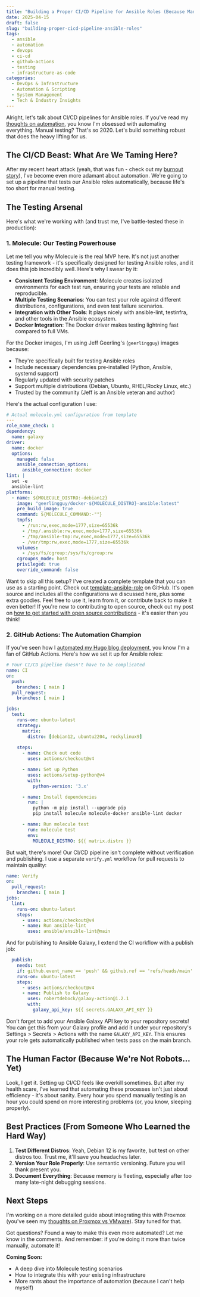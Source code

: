 ```yaml
---
title: "Building a Proper CI/CD Pipeline for Ansible Roles (Because Manual Testing is for Suckers)"
date: 2025-04-15
draft: false
slug: "building-proper-cicd-pipeline-ansible-roles"
tags:
  - ansible
  - automation
  - devops
  - ci-cd
  - github-actions
  - testing
  - infrastructure-as-code
categories:
  - DevOps & Infrastructure
  - Automation & Scripting
  - System Management
  - Tech & Industry Insights
---
```


Alright, let's talk about CI/CD pipelines for Ansible roles. If you've read my [thoughts on automation](posts/2025/03/why_i_decided_to_move_my_weblogs_to_hugo/), you know I'm obsessed with automating everything. Manual testing? That's so 2020. Let's build something robust that does the heavy lifting for us.

## The CI/CD Beast: What Are We Taming Here?

After my recent heart attack (yeah, that was fun - check out my [burnout story](posts/2025/03/the-sleep-deprived-sysadmin-how-lack-of-sleep-affects-performance-productivity-and-security/)), I've become even more adamant about automation. We're going to set up a pipeline that tests our Ansible roles automatically, because life's too short for manual testing.

## The Testing Arsenal

Here's what we're working with (and trust me, I've battle-tested these in production):

### 1. Molecule: Our Testing Powerhouse

Let me tell you why Molecule is the real MVP here. It's not just another testing framework - it's specifically designed for testing Ansible roles, and it does this job incredibly well. Here's why I swear by it:

- **Consistent Testing Environment**: Molecule creates isolated environments for each test run, ensuring your tests are reliable and reproducible.
- **Multiple Testing Scenarios**: You can test your role against different distributions, configurations, and even test failure scenarios.
- **Integration with Other Tools**: It plays nicely with ansible-lint, testinfra, and other tools in the Ansible ecosystem.
- **Docker Integration**: The Docker driver makes testing lightning fast compared to full VMs.

For the Docker images, I'm using Jeff Geerling's (`geerlingguy`) images because:
- They're specifically built for testing Ansible roles
- Include necessary dependencies pre-installed (Python, Ansible, systemd support)
- Regularly updated with security patches
- Support multiple distributions (Debian, Ubuntu, RHEL/Rocky Linux, etc.)
- Trusted by the community (Jeff is an Ansible veteran and author)

Here's the actual configuration I use:

```yaml
# Actual molecule.yml configuration from template
---
role_name_check: 1
dependency:
  name: galaxy
driver:
  name: docker
  options:
    managed: false
    ansible_connection_options:
      ansible_connection: docker
lint: |
  set -e
  ansible-lint
platforms:
  - name: ${MOLECULE_DISTRO:-debian12}
    image: "geerlingguy/docker-${MOLECULE_DISTRO}-ansible:latest"
    pre_build_image: true
    command: ${MOLECULE_COMMAND:-""}
    tmpfs:
      - /run:rw,exec,mode=1777,size=65536k
      - /tmp/.ansible:rw,exec,mode=1777,size=65536k
      - /tmp/ansible-tmp:rw,exec,mode=1777,size=65536k
      - /var/tmp:rw,exec,mode=1777,size=65536k
    volumes:
      - /sys/fs/cgroup:/sys/fs/cgroup:rw
    cgroupns_mode: host
    privileged: true
    override_command: false
```

Want to skip all this setup? I've created a complete template that you can use as a starting point. Check out [template-ansible-role](https://github.com/AnyLinQ-B-V/template-ansible-role) on GitHub. It's open source and includes all the configurations we discussed here, plus some extra goodies. Feel free to use it, learn from it, or contribute back to make it even better! If you're new to contributing to open source, check out my post on [how to get started with open source contributions](posts/2025/03/getting-started-with-open-source-contributions/) - it's easier than you think!

### 2. GitHub Actions: The Automation Champion

If you've seen how I [automated my Hugo blog deployment](posts/2025/03/why_i_decided_to_move_my_weblogs_to_hugo/), you know I'm a fan of GitHub Actions. Here's how we set it up for Ansible roles:

```yaml
# Your CI/CD pipeline doesn't have to be complicated
name: CI
on:
  push:
    branches: [ main ]
  pull_request:
    branches: [ main ]

jobs:
  test:
    runs-on: ubuntu-latest
    strategy:
      matrix:
        distro: [debian12, ubuntu2204, rockylinux9]
    
    steps:
      - name: Check out code
        uses: actions/checkout@v4

      - name: Set up Python
        uses: actions/setup-python@v4
        with:
          python-version: '3.x'

      - name: Install dependencies
        run: |
          python -m pip install --upgrade pip
          pip install molecule molecule-docker ansible-lint docker

      - name: Run molecule test
        run: molecule test
        env:
          MOLECULE_DISTRO: ${{ matrix.distro }}
```

But wait, there's more! Our CI/CD pipeline isn't complete without verification and publishing. I use a separate `verify.yml` workflow for pull requests to maintain quality:

```yaml
name: Verify
on:
  pull_request:
    branches: [ main ]
jobs:
  lint:
    runs-on: ubuntu-latest
    steps:
      - uses: actions/checkout@v4
      - name: Run ansible-lint
        uses: ansible/ansible-lint@main
```

And for publishing to Ansible Galaxy, I extend the CI workflow with a publish job:

```yaml
  publish:
    needs: test
    if: github.event_name == 'push' && github.ref == 'refs/heads/main'
    runs-on: ubuntu-latest
    steps:
      - uses: actions/checkout@v4
      - name: Publish to Galaxy
        uses: robertdebock/galaxy-action@1.2.1
        with:
          galaxy_api_key: ${{ secrets.GALAXY_API_KEY }}
```

Don't forget to add your Ansible Galaxy API key to your repository secrets! You can get this from your Galaxy profile and add it under your repository's Settings > Secrets > Actions with the name `GALAXY_API_KEY`. This ensures your role gets automatically published when tests pass on the main branch.

## The Human Factor (Because We're Not Robots... Yet)

Look, I get it. Setting up CI/CD feels like overkill sometimes. But after my health scare, I've learned that automating these processes isn't just about efficiency - it's about sanity. Every hour you spend manually testing is an hour you could spend on more interesting problems (or, you know, sleeping properly).

## Best Practices (From Someone Who Learned the Hard Way)

1. **Test Different Distros**: Yeah, Debian 12 is my favorite, but test on other distros too. Trust me, it'll save you headaches later.
2. **Version Your Role Properly**: Use semantic versioning. Future you will thank present you.
3. **Document Everything**: Because memory is fleeting, especially after too many late-night debugging sessions.

## Next Steps

I'm working on a more detailed guide about integrating this with Proxmox (you've seen my [thoughts on Proxmox vs VMware](posts/2025/04/why-migrate-to-proxmox/)). Stay tuned for that.

Got questions? Found a way to make this even more automated? Let me know in the comments. And remember: if you're doing it more than twice manually, automate it!

**Coming Soon:**
- A deep dive into Molecule testing scenarios
- How to integrate this with your existing infrastructure
- More rants about the importance of automation (because I can't help myself)
